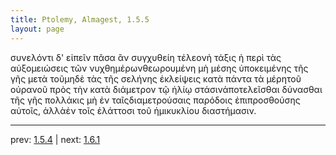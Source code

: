 ```yaml
---
title: Ptolemy, Almagest, 1.5.5
layout: page
---
```


συνελόντι δ' εἰπεῖν πᾶσα ἂν συγχυθείη τέλεονἡ τάξις ἡ περὶ τὰς αὐξομειώσεις τῶν νυχθημέρωνθεωρουμένη μὴ μέσης ὑποκειμένης τῆς γῆς μετὰ τοῦμηδὲ τὰς τῆς σελήνης ἐκλείψεις κατὰ πάντα τὰ μέρητοῦ οὐρανοῦ πρὸς τὴν κατὰ διάμετρον τῷ ἡλίῳ στάσινἀποτελεῖσθαι δύνασθαι τῆς γῆς πολλάκις μὴ ἐν ταῖςδιαμετρούσαις παρόδοις ἐπιπροσθούσης αὐτοῖς, ἀλλὰἐν τοῖς ἐλάττοσι τοῦ ἡμικυκλίου διαστήμασιν.

---

prev: [1.5.4](../1.5.4/) | next: [1.6.1](../1.6.1/)

